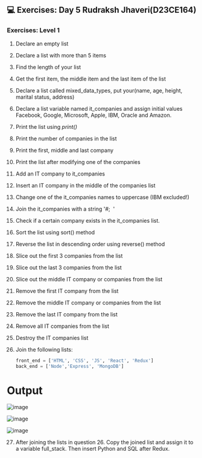 ## 💻 Exercises: Day 5 Rudraksh Jhaveri(D23CE164)

### Exercises: Level 1

1. Declare an empty list
2. Declare a list with more than 5 items
3. Find the length of your list
4. Get the first item, the middle item and the last item of the list
5. Declare a list called mixed_data_types, put your(name, age, height, marital status, address)
6. Declare a list variable named it_companies and assign initial values Facebook, Google, Microsoft, Apple, IBM, Oracle and Amazon.
7. Print the list using _print()_
8. Print the number of companies in the list
9. Print the first, middle and last company
10. Print the list after modifying one of the companies
11. Add an IT company to it_companies
12. Insert an IT company in the middle of the companies list
13. Change one of the it_companies names to uppercase (IBM excluded!)
14. Join the it_companies with a string '#;&nbsp; '
15. Check if a certain company exists in the it_companies list.
16. Sort the list using sort() method
17. Reverse the list in descending order using reverse() method
18. Slice out the first 3 companies from the list
19. Slice out the last 3 companies from the list
20. Slice out the middle IT company or companies from the list
21. Remove the first IT company from the list
22. Remove the middle IT company or companies from the list
23. Remove the last IT company from the list
24. Remove all IT companies from the list
25. Destroy the IT companies list
26. Join the following lists:

    ```py
    front_end = ['HTML', 'CSS', 'JS', 'React', 'Redux']
    back_end = ['Node','Express', 'MongoDB']
    ```



# Output

![image](https://github.com/Rudraksh-Jhaveri/Python/assets/155703131/8ba05c71-e75f-409d-aaec-0441589c1ad0)

![image](https://github.com/Rudraksh-Jhaveri/Python/assets/155703131/10f4aa04-9beb-4303-9e1d-4ed3199bc77a)

![image](https://github.com/Rudraksh-Jhaveri/Python/assets/155703131/51e40ca5-a764-4614-8dae-d7988ddb6804)


27. After joining the lists in question 26. Copy the joined list and assign it to a variable full_stack. Then insert Python and SQL after Redux.
